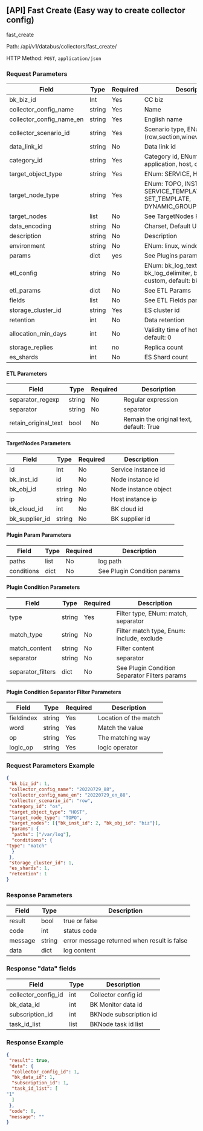 ## [API] Fast Create (Easy way to create collector config)

fast_create

Path: /api/v1/databus/collectors/fast_create/

HTTP Method: `POST`, `application/json`

### Request Parameters


| Field  | Type| Required | Description  |
|-----------|------------|--------|-----------------------------------------------------------------------------------------------|
| bk_biz_id | Int | Yes| CC biz |
| collector_config_name | string | Yes| Name|
| collector_config_name_en | string | Yes| English name |
| collector_scenario_id | string | Yes| Scenario type, ENum: (row,section,wineventlog,custom)  |
| data_link_id |  string| No  | Data link id |
| category_id |  string  | Yes | Category id, ENum: (os, application, host, other_rt)|
| target_object_type |  string| Yes  | ENum: SERVICE, HOST|
| target_node_type |  string  | Yes  | ENum: TOPO, INSTANCE, SERVICE_TEMPLATE, SET_TEMPLATE, DYNAMIC_GROUP|
| target_nodes |  list  | No  | See TargetNodes Params|
| data_encoding |  string  | No  | Charset, Default UTF-8|
| description |  string  | No  | Description  |
| environment |  string  | No  | ENum: linux, windows  |
| params |  dict  | yes  | See Plugins params |
| etl_config |  string  | No  | ENum: bk_log_text, bk_log_json, bk_log_delimiter, bk_log_regexp, custom, default: bk_log_text |
| etl_params |  dict  | No  | See ETL Params  |
| fields |  list  | No | See ETL Fields params |
| storage_cluster_id |  string| Yes  | ES cluster id|
| retention |  int  | No  | Data retention  |
| allocation_min_days |  int  | No  | Validity time of hot and cold data, default: 0|
| storage_replies |  int  | no | Replica count|
| es_shards |  int  | No  | ES Shard count  |


#### ETL  Parameters


| Field  | Type| Required | Description  |
|-----------|------------|--------|------------|
| separator_regexp  | string | No | Regular expression |
| separator | string | No | separator |
| retain_original_text | bool | No | Remain the original text, default: True |


#### TargetNodes Parameters


| Field  | Type| Required | Description  |
|-----------|------------|--------|------------|
| id  | Int | No| Service instance id  |
| bk_inst_id | id | No| Node instance id  |
| bk_obj_id | string | No| Node instance object |
| ip | string | No| Host instance ip |
| bk_cloud_id | int | No| BK cloud id |
| bk_supplier_id | string | No| BK supplier id |



#### Plugin Param  Parameters


| Field  | Type| Required | Description  |
|-----------|------------|--------|------------|
| paths  | list | No| log path  |
| conditions | dict | No| See Plugin Condition params|

#### Plugin Condition  Parameters


| Field  | Type| Required | Description  |
|-----------|------------|--------|------------|
| type  | string | Yes | Filter type, ENum: match, separator |
| match_type | string | No| Filter match type, Enum: include, exclude |
| match_content | string | No| Filter content |
| separator | string | No| separator |
| separator_filters | dict | No| See Plugin Condition Separator Filters params  |


#### Plugin Condition  Separator Filter Parameters

| Field  | Type| Required | Description  |
|-----------|------------|--------|------------|
| fieldindex  | string | Yes | Location of the match |
| word | string | Yes| Match the value |
| op | string | Yes | The matching way |
| logic_op | string | Yes | logic operator |


### Request Parameters Example

```json
{
 "bk_biz_id": 1,
 "collector_config_name": "20220729_88",
 "collector_config_name_en": "20220729_en_88",
 "collector_scenario_id": "row",
 "category_id": "os",
 "target_object_type": "HOST",
 "target_node_type": "TOPO",
 "target_nodes": [{"bk_inst_id": 2, "bk_obj_id": "biz"}],
 "params": {
  "paths": ["/var/log"],
  "conditions": {
"type": "match"
  }
 },
 "storage_cluster_id": 1,
 "es_shards": 1,
 "retention": 1
}
```

### Response Parameters

| Field | Type| Description|
| ------- | ------ | ------------ |
| result  | bool| true or false|
| code | int | status code |
| message | string | error message returned when result is false  |
| data | dict| log content  |


### Response "data" fields

|  Field| Type| Description|
| ------- | ------ | ------------ |
| collector_config_id  | int| Collector config id |
| bk_data_id | int | BK Monitor data id |
| subscription_id | int | BKNode subscription id |
| task_id_list  | list| BKNode task id list |


### Response Example

```json
{
 "result": true,
 "data": {
  "collector_config_id": 1,
  "bk_data_id": 1,
  "subscription_id": 1,
  "task_id_list": [
"1"
  ]
 },
 "code": 0,
 "message": ""
}
```
